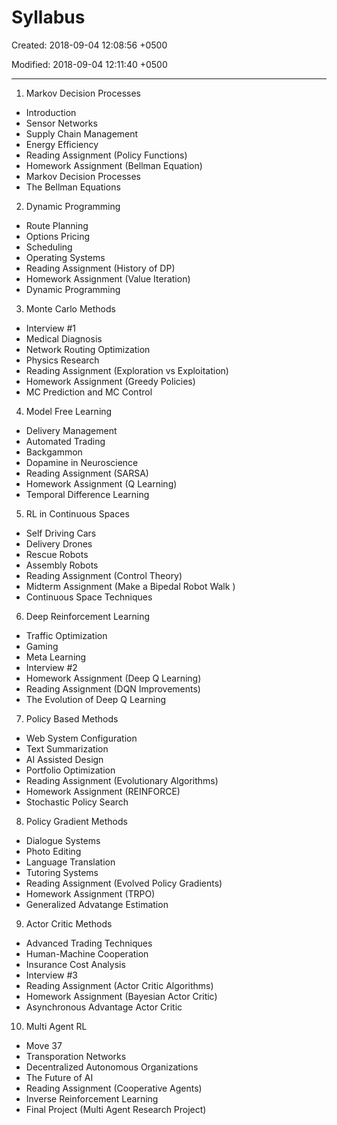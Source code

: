 # Syllabus

Created: 2018-09-04 12:08:56 +0500

Modified: 2018-09-04 12:11:40 +0500

---

1.  Markov Decision Processes
-   Introduction
-   Sensor Networks
-   Supply Chain Management
-   Energy Efficiency
-   Reading Assignment (Policy Functions)
-   Homework Assignment (Bellman Equation)
-   Markov Decision Processes
-   The Bellman Equations

2.  Dynamic Programming
-   Route Planning
-   Options Pricing
-   Scheduling
-   Operating Systems
-   Reading Assignment (History of DP)
-   Homework Assignment (Value Iteration)
-   Dynamic Programming

3.  Monte Carlo Methods
-   Interview #1
-   Medical Diagnosis
-   Network Routing Optimization
-   Physics Research
-   Reading Assignment (Exploration vs Exploitation)
-   Homework Assignment (Greedy Policies)
-   MC Prediction and MC Control

4.  Model Free Learning
-   Delivery Management
-   Automated Trading
-   Backgammon
-   Dopamine in Neuroscience
-   Reading Assignment (SARSA)
-   Homework Assignment (Q Learning)
-   Temporal Difference Learning

5.  RL in Continuous Spaces
-   Self Driving Cars
-   Delivery Drones
-   Rescue Robots
-   Assembly Robots
-   Reading Assignment (Control Theory)
-   Midterm Assignment (Make a Bipedal Robot Walk )
-   Continuous Space Techniques

6.  Deep Reinforcement Learning
-   Traffic Optimization
-   Gaming
-   Meta Learning
-   Interview #2
-   Homework Assignment (Deep Q Learning)
-   Reading Assignment (DQN Improvements)
-   The Evolution of Deep Q Learning

7.  Policy Based Methods
-   Web System Configuration
-   Text Summarization
-   AI Assisted Design
-   Portfolio Optimization
-   Reading Assignment (Evolutionary Algorithms)
-   Homework Assignment (REINFORCE)
-   Stochastic Policy Search

8.  Policy Gradient Methods
-   Dialogue Systems
-   Photo Editing
-   Language Translation
-   Tutoring Systems
-   Reading Assignment (Evolved Policy Gradients)
-   Homework Assignment (TRPO)
-   Generalized Advatange Estimation

9.  Actor Critic Methods
-   Advanced Trading Techniques
-   Human-Machine Cooperation
-   Insurance Cost Analysis
-   Interview #3
-   Reading Assignment (Actor Critic Algorithms)
-   Homework Assignment (Bayesian Actor Critic)
-   Asynchronous Advantage Actor Critic

10. Multi Agent RL
-   Move 37
-   Transporation Networks
-   Decentralized Autonomous Organizations
-   The Future of AI
-   Reading Assignment (Cooperative Agents)
-   Inverse Reinforcement Learning
-   Final Project (Multi Agent Research Project)
